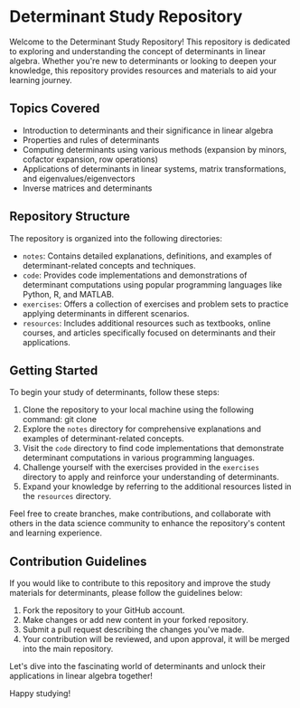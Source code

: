 # Determinant Study Repository

Welcome to the Determinant Study Repository! This repository is dedicated to exploring and understanding the concept of determinants in linear algebra. Whether you're new to determinants or looking to deepen your knowledge, this repository provides resources and materials to aid your learning journey.

## Topics Covered

- Introduction to determinants and their significance in linear algebra
- Properties and rules of determinants
- Computing determinants using various methods (expansion by minors, cofactor expansion, row operations)
- Applications of determinants in linear systems, matrix transformations, and eigenvalues/eigenvectors
- Inverse matrices and determinants

## Repository Structure

The repository is organized into the following directories:

- `notes`: Contains detailed explanations, definitions, and examples of determinant-related concepts and techniques.
- `code`: Provides code implementations and demonstrations of determinant computations using popular programming languages like Python, R, and MATLAB.
- `exercises`: Offers a collection of exercises and problem sets to practice applying determinants in different scenarios.
- `resources`: Includes additional resources such as textbooks, online courses, and articles specifically focused on determinants and their applications.

## Getting Started

To begin your study of determinants, follow these steps:

1. Clone the repository to your local machine using the following command:
git clone <repository-url>
2. Explore the `notes` directory for comprehensive explanations and examples of determinant-related concepts.
3. Visit the `code` directory to find code implementations that demonstrate determinant computations in various programming languages.
4. Challenge yourself with the exercises provided in the `exercises` directory to apply and reinforce your understanding of determinants.
5. Expand your knowledge by referring to the additional resources listed in the `resources` directory.

Feel free to create branches, make contributions, and collaborate with others in the data science community to enhance the repository's content and learning experience.

## Contribution Guidelines

If you would like to contribute to this repository and improve the study materials for determinants, please follow the guidelines below:

1. Fork the repository to your GitHub account.
2. Make changes or add new content in your forked repository.
3. Submit a pull request describing the changes you've made.
4. Your contribution will be reviewed, and upon approval, it will be merged into the main repository.

Let's dive into the fascinating world of determinants and unlock their applications in linear algebra together!

Happy studying!
